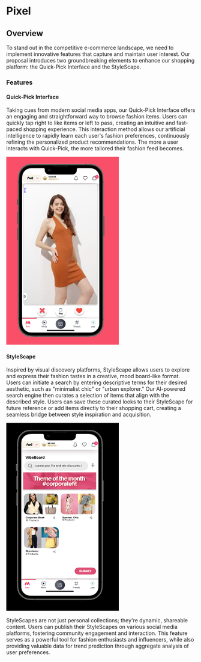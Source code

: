 # Pixel 

## Overview
To stand out in the competitive e-commerce landscape, we need to implement innovative features that capture and maintain user interest. Our proposal introduces two groundbreaking elements to enhance our shopping platform: the Quick-Pick Interface and the StyleScape.
### Features

#### Quick-Pick Interface
Taking cues from modern social media apps, our Quick-Pick Interface offers an engaging and straightforward way to browse fashion items. Users can quickly tap right to like items or left to pass, creating an intuitive and fast-paced shopping experience. This interaction method allows our artificial intelligence to rapidly learn each user's fashion preferences, continuously refining the personalized product recommendations. The more a user interacts with Quick-Pick, the more tailored their fashion feed becomes.

<div align="left">
    <img src="swipe.png" alt="Logo" width="300" height="500">
</div> 

#### StyleScape
Inspired by visual discovery platforms, StyleScape allows users to explore and express their fashion tastes in a creative, mood board-like format. Users can initiate a search by entering descriptive terms for their desired aesthetic, such as "minimalist chic" or "urban explorer." Our AI-powered search engine then curates a selection of items that align with the described style. Users can save these curated looks to their StyleScape for future reference or add items directly to their shopping cart, creating a seamless bridge between style inspiration and acquisition.

<div align="left">
    <img src="Vibeboard.png" alt="Logo" width="300" height="500">
</div> 

StyleScapes are not just personal collections; they're dynamic, shareable content. Users can publish their StyleScapes on various social media platforms, fostering community engagement and interaction. This feature serves as a powerful tool for fashion enthusiasts and influencers, while also providing valuable data for trend prediction through aggregate analysis of user preferences.

